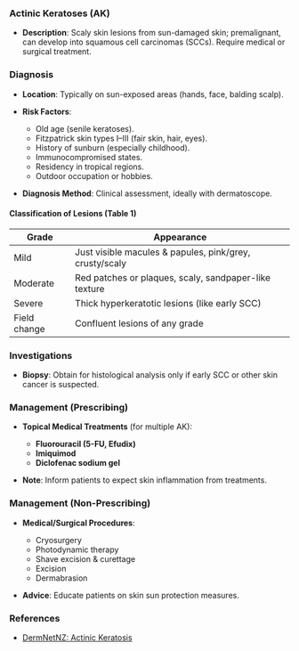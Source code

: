 ### Actinic Keratoses (AK)

- **Description**: Scaly skin lesions from sun-damaged skin; premalignant, can develop into squamous cell carcinomas (SCCs). Require medical or surgical treatment.

### Diagnosis

- **Location**: Typically on sun-exposed areas (hands, face, balding scalp).
- **Risk Factors**:
  - Old age (senile keratoses).
  - Fitzpatrick skin types I–III (fair skin, hair, eyes).
  - History of sunburn (especially childhood).
  - Immunocompromised states.
  - Residency in tropical regions.
  - Outdoor occupation or hobbies.

- **Diagnosis Method**: Clinical assessment, ideally with dermatoscope.

#### Classification of Lesions (Table 1)

| **Grade**       | **Appearance**                        |
|------------------|--------------------------------------|
| Mild              | Just visible macules & papules, pink/grey, crusty/scaly |
| Moderate          | Red patches or plaques, scaly, sandpaper-like texture |
| Severe            | Thick hyperkeratotic lesions (like early SCC)          |
| Field change      | Confluent lesions of any grade      |

### Investigations

- **Biopsy**: Obtain for histological analysis only if early SCC or other skin cancer is suspected.

### Management (Prescribing)

- **Topical Medical Treatments** (for multiple AK):
  - **Fluorouracil (5-FU, Efudix)**
  - **Imiquimod**
  - **Diclofenac sodium gel**
  
- **Note**: Inform patients to expect skin inflammation from treatments.

### Management (Non-Prescribing)

- **Medical/Surgical Procedures**:
  - Cryosurgery
  - Photodynamic therapy
  - Shave excision & curettage
  - Excision
  - Dermabrasion

- **Advice**: Educate patients on skin sun protection measures.

### References

- [DermNetNZ: Actinic Keratosis](https://dermnetnz.org/topics/actinic-keratosis/)
